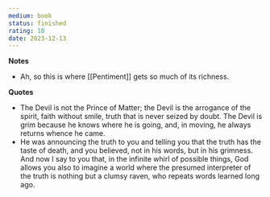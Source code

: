 ```yaml
---
medium: book
status: finished
rating: 10
date: 2023-12-13
---
```


**Notes**

- Ah, so this is where [[Pentiment]] gets so much of its richness.

**Quotes**

- The Devil is not the Prince of Matter; the Devil is the arrogance of the spirit, faith without smile, truth that is never seized by doubt. The Devil is grim because he knows where he is going, and, in moving, he always returns whence he came.
- He was announcing the truth to you and telling you that the truth has the taste of death, and you believed, not in his words, but in his grimness. And now I say to you that, in the infinite whirl of possible things, God allows you also to imagine a world where the presumed interpreter of the truth is nothing but a clumsy raven, who repeats words learned long ago.

